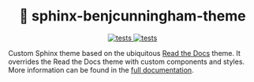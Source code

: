 <h1 align="center">
🎨 sphinx-benjcunningham-theme
</h1>

<p align="center">
  <a href="https://github.com/benjcunningham/sphinx-benjcunningham-theme/actions/workflows/tests.yaml">
    <img alt="tests" src="https://github.com/benjcunningham/sphinx-benjcunningham-theme/actions/workflows/tests.yaml/badge.svg">
  </a>
  <a href="https://github.com/benjcunningham/sphinx-benjcunningham-theme/actions/workflows/documentation.yaml">
    <img alt="tests" src="https://github.com/benjcunningham/sphinx-benjcunningham-theme/actions/workflows/documentation.yaml/badge.svg">
  </a>
</p>

Custom Sphinx theme based on the ubiquitous [Read the
Docs](https://github.com/readthedocs/sphinx_rtd_theme) theme. It overrides the Read the
Docs theme with custom components and styles. More information can be found in the [full
documentation](https://benjcunningham.github.io/sphinx-benjcunningham-theme).

